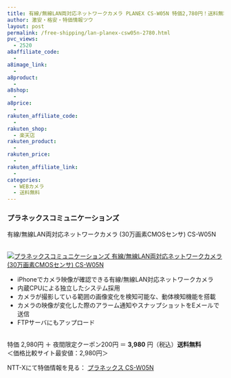```yaml
---
title: 有線/無線LAN両対応ネットワークカメラ PLANEX CS-W05N 特価2,780円！送料無料！
author: 激安・格安・特価情報ツウ
layout: post
permalink: /free-shipping/lan-planex-csw05n-2780.html
pvc_views:
  - 2520
a8affiliate_code:
  - 
a8image_link:
  - 
a8product:
  - 
a8shop:
  - 
a8price:
  - 
rakuten_affiliate_code:
  - 
rakuten_shop:
  - 楽天店
rakuten_product:
  - 
rakuten_price:
  - 
rakuten_affiliate_link:
  - 
categories:
  - WEBカメラ
  - 送料無料
---
```

### プラネックスコミュニケーションズ  
有線/無線LAN両対応ネットワークカメラ (30万画素CMOSセンサ) CS-W05N

<div class="img-bg2 img_L">
  <a href="http://px.a8.net/svt/ejp?a8mat=ZYP6S+8IMA3E+S1Q+BWGDT&#038;a8ejpredirect=http://nttxstore.jp/_II_PC13405096" target="_blank"><br /> <img border="0" alt="プラネックスコミュニケーションズ 有線/無線LAN両対応ネットワークカメラ (30万画素CMOSセンサ) CS-W05N" src="http://i0.wp.com/image.nttxstore.jp/l2_images/P/PC/PC13405096.jpg?w=120" data-recalc-dims="1" /></a>
</div>

<!--more-->

  * iPhoneでカメラ映像が確認できる有線/無線LAN対応ネットワークカメラ
  * 内蔵CPUによる独立したシステム採用
  * カメラが撮影している範囲の画像変化を検知可能な、動体検知機能を搭載
  * カメラの映像が変化した際のアラーム通知やスナップショットをEメールで送信
  * FTPサーバにもアップロード

<br clear="all" />特価 2,980円 ＋ 夜間限定クーポン200円 ＝ <span class="tokka-price"><strong>3,980</strong></span> 円（税込）**送料無料**   
＜価格比較サイト最安値：2,980円＞  
  
NTT-Xにて特価情報を見る： <span class="fs150p"><a href="http://px.a8.net/svt/ejp?a8mat=ZYP6S+8IMA3E+S1Q+BWGDT&#038;a8ejpredirect=http://nttxstore.jp/_II_PC13405096" target="_blank">プラネックス CS-W05N</a></span>